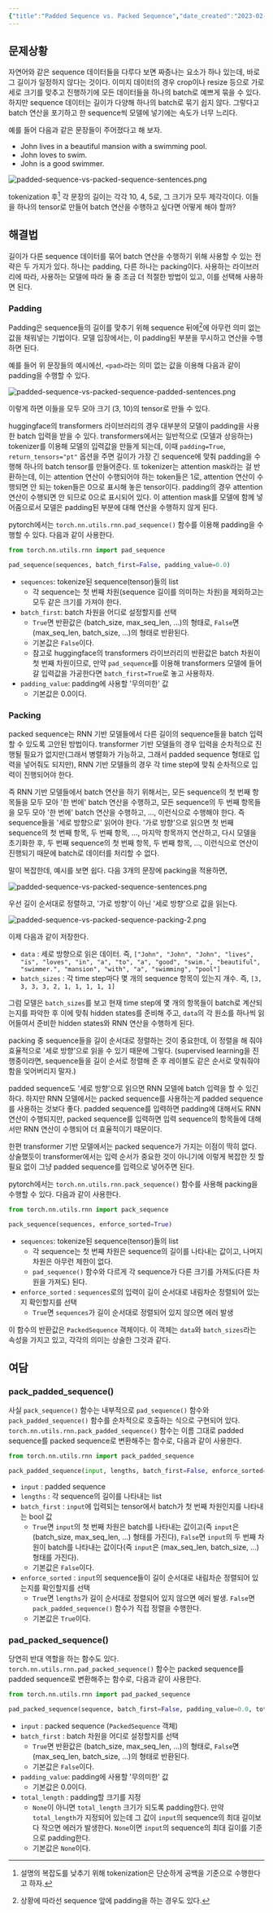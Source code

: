 ```yaml
---
{"title":"Padded Sequence vs. Packed Sequence","date_created":"2023-02-21","date_modified":"2023-02-21","tags":["nlp","pytorch","transformers"],"dg-publish":true,"dg-path":"nlp/padded-sequence-vs-packed-sequence.md","permalink":"/nlp/padded-sequence-vs-packed-sequence/","dgPassFrontmatter":true,"created":"2023-02-21","updated":"2023-02-21"}
---
```



## 문제상황

자연어와 같은 sequence 데이터들을 다루다 보면 짜증나는 요소가 하나 있는데, 바로 그 길이가 일정하지 않다는 것이다. 이미지 데이터의 경우 crop이나 resize 등으로 가로 세로 크기를 맞추고 진행하기에 모든 데이터들을 하나의 batch로 예쁘게 묶을 수 있다. 하지만 sequence 데이터는 길이가 다양해 하나의 batch로 묶기 쉽지 않다. 그렇다고 batch 연산을 포기하고 한 sequence씩 모델에 넣기에는 속도가 너무 느리다.

예를 들어 다음과 같은 문장들이 주어졌다고 해 보자.

- John lives in a beautiful mansion with a swimming pool.
- John loves to swim.
- John is a good swimmer.

![padded-sequence-vs-packed-sequence-sentences.png](/img/user/Knowledge%20Base/nlp/padded-sequence-vs-packed-sequence-sentences.png)

tokenization 후[^1] 각 문장의 길이는 각각 10, 4, 5로, 그 크기가 모두 제각각이다. 이들을 하나의 tensor로 만들어 batch 연산을 수행하고 싶다면 어떻게 해야 할까?

[^1]: 설명의 복잡도를 낮추기 위해 tokenization은 단순하게 공백을 기준으로 수행한다고 하자.

## 해결법

길이가 다른 sequence 데이터를 묶어 batch 연산을 수행하기 위해 사용할 수 있는 전략은 두 가지가 있다. 하나는 padding, 다른 하나는 packing이다. 사용하는 라이브러리에 따라, 사용하는 모델에 따라 둘 중 조금 더 적절한 방법이 있고, 이를 선택해 사용하면 된다.

### Padding

Padding은 sequence들의 길이를 맞추기 위해 sequence 뒤에[^2]에 아무런 의미 없는 값을 채워넣는 기법이다. 모델 입장에서는, 이 padding된 부분을 무시하고 연산을 수행하면 된다.

[^2]: 상황에 따라선 sequence 앞에 padding을 하는 경우도 있다.

예를 들어 위 문장들의 예시에선, `<pad>`라는 의미 없는 값을 이용해 다음과 같이 padding을 수행할 수 있다.

![padded-sequence-vs-packed-sequence-padded-sentences.png](/img/user/Knowledge%20Base/nlp/padded-sequence-vs-packed-sequence-padded-sentences.png)

이렇게 하면 이들을 모두 모아 크기 (3, 10)의 tensor로 만들 수 있다.

huggingface의 transformers 라이브러리의 경우 대부분의 모델이 padding을 사용한 batch 입력을 받을 수 있다. transformers에서는 일반적으로 (모델과 상응하는) tokenizer를 이용해 모델의 입력값을 만들게 되는데, 이때 `padding=True`, `return_tensors="pt"` 옵션을 주면 길이가 가장 긴 sequence에 맞춰 padding을 수행해 하나의 batch tensor를 만들어준다. 또 tokenizer는 attention mask라는 걸 반환하는데, 이는 attention 연산이 수행되어야 하는 token들은 1로, attention 연산이 수행되면 안 되는 token들은 0으로 표시해 놓은 tensor이다. padding의 경우 attention 연산이 수행되면 안 되므로 0으로 표시되어 있다. 이 attention mask를 모델에 함께 넣어줌으로서 모델은 padding된 부분에 대해 연산을 수행하지 않게 된다.

pytorch에서는 `torch.nn.utils.rnn.pad_sequence()` 함수를 이용해 padding을 수행할 수 있다. 다음과 같이 사용한다.

```python 
from torch.nn.utils.rnn import pad_sequence

pad_sequence(sequences, batch_first=False, padding_value=0.0)
```

- `sequences`: tokenize된 sequence(tensor)들의 list
  - 각 sequence는 첫 번째 차원(sequence 길이를 의미하는 차원)을 제외하고는 모두 같은 크기를 가져야 한다.
- `batch_first`: batch 차원을 어디로 설정할지를 선택
  - `True`면 반환값은 (batch_size, max_seq_len, ...)의 형태로, `False`면 (max_seq_len, batch_size, ...)의 형태로 반환된다.
  - 기본값은 `False`이다.
  - 참고로 huggingface의 transformers 라이브러리의 반환값은 batch 차원이 첫 번째 차원이므로, 만약 `pad_sequence`를 이용해 transformers 모델에 들어갈 입력값을 가공한다면 `batch_first=True`로 놓고 사용하자.
- `padding_value`: padding에 사용할 '무의미한' 값
  - 기본값은 0.0이다.

### Packing

packed sequence는 RNN 기반 모델들에서 다른 길이의 sequence들을 batch 입력할 수 있도록 고안된 방법이다. transformer 기반 모델들의 경우 입력을 순차적으로 진행될 필요가 없지만(그래서 병렬화가 가능하고, 그래서 padded sequence 형태로 입력을 넣어줘도 되지만), RNN 기반 모델들의 경우 각 time step에 맞춰 순차적으로 입력이 진행되어야 한다.

즉 RNN 기반 모델들에서 batch 연산을 하기 위해서는, 모든 sequence의 첫 번째 항목들을 모두 모아 '한 번에' batch 연산을 수행하고, 모든 sequence의 두 번째 항목들을 모두 모아 '한 번에' batch 연산을 수행하고, ..., 이런식으로 수행해야 한다. 즉 sequence들을 '세로 방향으로' 읽어야 한다. '가로 방향'으로 읽으면 첫 번째 sequence의 첫 번째 항목, 두 번째 항목, ..., 마지막 항목까지 연산하고, 다시 모델을 초기화한 후, 두 번째 sequence의 첫 번째 항목, 두 번째 항목, ..., 이런식으로 연산이 진행되기 때문에 batch로 데이터를 처리할 수 없다.

말이 복잡한데, 예시를 보면 쉽다. 다음 3개의 문장에 packing을 적용하면,

![padded-sequence-vs-packed-sequence-sentences.png](/img/user/Knowledge%20Base/nlp/padded-sequence-vs-packed-sequence-sentences.png)

우선 길이 순서대로 정렬하고, '가로 방향'이 아닌 '세로 방향'으로 값을 읽는다.

![padded-sequence-vs-packed-sequence-packing-2.png](/img/user/Knowledge%20Base/nlp/padded-sequence-vs-packed-sequence-packing-2.png)

이제 다음과 같이 저장한다.

- `data` : 세로 방향으로 읽은 데이터. 즉, `["John", "John", "John", "lives", "is", "loves", "in", "a", "to", "a", "good", "swim.", "beautiful", "swimmer.", "mansion", "with", "a", "swimming", "pool"]`
- `batch_sizes` : 각 time step마다 몇 개의 sequence 항목이 있는지 개수. 즉, `[3, 3, 3, 3, 2, 1, 1, 1, 1, 1]`

그럼 모델은 `batch_sizes`를 보고 현재 time step에 몇 개의 항목들이 batch로 계산되는지를 파악한 후 이에 맞춰 hidden states를 준비해 주고, `data`의 각 원소를 하나씩 읽어들여서 준비한 hidden states와 RNN 연산을 수행하게 된다.

packing 중 sequence들을 길이 순서대로 정렬하는 것이 중요한데, 이 정렬을 해 줘야 효율적으로 '세로 방향'으로 읽을 수 있기 때문에 그렇다. (supervised learning을 진행중이라면, sequence들을 길이 순서로 정렬해 준 후 레이블도 같은 순서로 맞춰줘야 함을 잊어버리지 말자.)

padded sequence도 '세로 방향'으로 읽으면 RNN 모델에 batch 입력을 할 수 있긴 하다. 하지만 RNN 모델에서는 packed sequence를 사용하는게 padded sequence를 사용하는 것보다 좋다. padded sequence를 입력하면 padding에 대해서도 RNN 연산이 수행되지만, packed sequence를 입력하면 입력 sequence의 항목들에 대해서만 RNN 연산이 수행되어 더 효율적이기 때문이다.

한편 transformer 기반 모델에서는 packed sequence가 가지는 이점이 딱히 없다. 상술했듯이 transformer에서는 입력 순서가 중요한 것이 아니기에 이렇게 복잡한 짓 할 필요 없이 그냥 padded sequence를 입력으로 넣어주면 된다.

pytorch에서는 `torch.nn.utils.rnn.pack_sequence()` 함수를 사용해 packing을 수행할 수 있다. 다음과 같이 사용한다.

```python
from torch.nn.utils.rnn import pack_sequence

pack_sequence(sequences, enforce_sorted=True)
```

- `sequences`: tokenize된 sequence(tensor)들의 list
  - 각 sequence는 첫 번째 차원은 sequence의 길이를 나타내는 값이고, 나머지 차원은 아무런 제한이 없다.
  - `pad_sequence()` 함수와 다르게 각 sequence가 다른 크기를 가져도(다른 차원을 가져도) 된다.
- `enforce_sorted` : `sequences`로의 입력이 길이 순서대로 내림차순 정렬되어 있는지 확인할지를 선택
  - `True`면 `sequences`가 길이 순서대로 정렬되어 있지 않으면 에러 발생

이 함수의 반환값은 `PackedSequence` 객체이다. 이 객체는 `data`와 `batch_sizes`라는 속성을 가지고 있고, 각각의 의미는 상술한 그것과 같다.

## 여담

### pack_padded_sequence()

사실 `pack_sequence()` 함수는 내부적으로 `pad_sequence()` 함수와 `pack_padded_sequence()` 함수를 순차적으로 호출하는 식으로 구현되어 있다. `torch.nn.utils.rnn.pack_padded_sequence()` 함수는 이름 그대로 padded sequence를 packed sequence로 변환해주는 함수로, 다음과 같이 사용한다.

```python
from torch.nn.utils.rnn import pack_padded_sequence

pack_padded_sequence(input, lengths, batch_first=False, enforce_sorted=True)
```

- `input` : padded sequence
- `lengths` : 각 sequence의 길이를 나타내는 list
- `batch_first` : `input`에 입력되는 tensor에서 batch가 첫 번째 차원인지를 나타내는 bool 값
  - `True`면 `input`의 첫 번째 차원은 batch를 나타내는 값이고(즉 `input`은 (batch_size, max_seq_len, ...) 형태를 가진다), `False`면 `input`의 두 번째 차원이 batch를 나타내는 값이다(즉 `input`은 (max_seq_len, batch_size, ...) 형태를 가진다).
  - 기본값은 `False`이다.
- `enforce_sorted` : `input`의 sequence들이 길이 순서대로 내림차순 정렬되어 있는지를 확인할지를 선택
  - `True`면 `lengths`가 길이 순서대로 정렬되어 있지 않으면 에러 발생. `False`면 `pack_padded_sequence()` 함수가 직접 정렬을 수행한다.
  - 기본값은 `True`이다.

### pad_packed_sequence()

당연히 반대 역할을 하는 함수도 있다. `torch.nn.utils.rnn.pad_packed_sequence()` 함수는 packed sequence를 padded sequence로 변환해주는 함수로, 다음과 같이 사용한다.

```python
from torch.nn.utils.rnn import pad_packed_sequence

pad_packed_sequence(sequence, batch_first=False, padding_value=0.0, total_length=None)
```

- `input` : packed sequence (`PackedSequence` 객체)
- `batch_first` : batch 차원을 어디로 설정할지를 선택
  - `True`면 반환값은 (batch_size, max_seq_len, ...)의 형태로, `False`면 (max_seq_len, batch_size, ...)의 형태로 반환된다.
  - 기본값은 `False`이다.
- `padding_value`: padding에 사용할 '무의미한' 값
  - 기본값은 0.0이다.
- `total_length` : padding할 크기를 지정
  - `None`이 아니면 `total_length` 크기가 되도록 padding한다. 만약 `total_length`가 지정되어 있는데 그 값이 `input`의 sequence의 최대 길이보다 작으면 에러가 발생한다. `None`이면 `input`의 sequence의 최대 길이를 기준으로 padding한다.
  - 기본값은 `None`이다.
